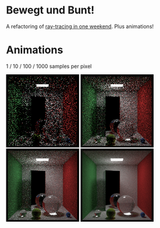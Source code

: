 
# Bewegt und Bunt!

A refactoring of [ray-tracing in one weekend](../ray-tracing-in-one-weekend). Plus animations!

# Animations

1 / 10 / 100 / 1000 samples per pixel

![animated cornell box 1 spf](images/animatedCornellBox_1_spf.gif?raw=true "1 samples per pixel")
![animated cornell box 10 spf](images/animatedCornellBox_10_spf.gif?raw=true "10 samples per pixel")
![animated cornell box 100 spf](images/animatedCornellBox_100_spf.gif?raw=true "100 samples per pixel")
![animated cornell box 1000 spf](images/animatedCornellBox_1000_spf.gif?raw=true "1000 samples per pixel")
